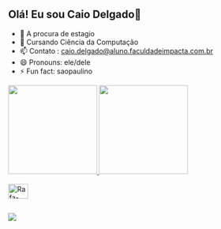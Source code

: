 ## Olá! Eu sou Caio Delgado👋

- 🔭 A procura de estagio
- 🌱 Cursando Ciência da Computação
- 📫 Contato : caio.delgado@aluno.faculdadeimpacta.com.br
- 😄 Pronouns: ele/dele
- ⚡ Fun fact: saopaulino 

<div>
  <a href="https://github.com/CaDIxX">
  <img height="180em" src="https://github-redme-stats.vercel.app/api?username=CaDI&show_icons=true&theme=dracula&include_all_commits=true&count_private=true"/>
  <img height="180em" src="https://github-redme-stats.vercel.app/api/top-langs/?username=CaDI&layout=compact&langs_count=16&theme=dracula"/>
</div>
<div style="display: inline_block"><br>
  <img align="center" alt="Rafa-Python" height="30" width="40" src="https://cdn.jsdelivr.net/gh/devicons/devicon@latest/icons/python/python-original.svg" />

          
</div>


##
<div>
  <a href="https://www.instagram.com/lilc_di/" target="_blank"><img src="https://img.shields.io/badge/Instagram-E4405F?style=for-the-badge&logo=instagram&logoColor=white&logoColor-white"target="_blank"></a> 
</div>



